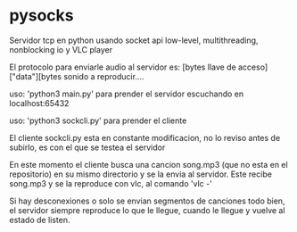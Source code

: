 # pysocks
Servidor tcp en python usando socket api low-level, multithreading, nonblocking io y VLC player

El protocolo para enviarle audio al servidor es: [bytes llave de acceso]["data"][bytes sonido a reproducir....

uso: 'python3 main.py'
para prender el servidor escuchando en localhost:65432

uso: 'python3 sockcli.py'
para prender el cliente


El cliente sockcli.py esta en constante modificacion, no lo reviso antes de subirlo, es con el que se testea el servidor

En este momento el cliente busca una cancion song.mp3 (que no esta en el repositorio) en su mismo directorio y se la envia al servidor. Este recibe song.mp3 y se la reproduce con vlc, al comando 'vlc -'

Si hay desconexiones o solo se envian segmentos de canciones todo bien, el servidor siempre reproduce lo que le llegue, cuando le llegue y vuelve al estado de listen.
